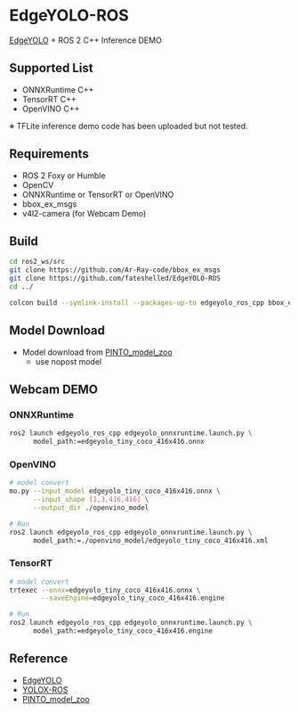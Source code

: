 # EdgeYOLO-ROS

[EdgeYOLO](https://github.com/LSH9832/edgeyolo) + ROS 2 C++ Inference DEMO

## Supported List
- ONNXRuntime C++
- TensorRT C++
- OpenVINO C++

※ TFLite inference demo code has been uploaded but not tested.

## Requirements
- ROS 2 Foxy or Humble
- OpenCV
- ONNXRuntime or TensorRT or OpenVINO
- bbox_ex_msgs
- v4l2-camera (for Webcam Demo)

## Build
```bash
cd ros2_ws/src
git clone https://github.com/Ar-Ray-code/bbox_ex_msgs
git clone https://github.com/fateshelled/EdgeYOLO-ROS
cd ../

colcon build --symlink-install --packages-up-to edgeyolo_ros_cpp bbox_ex_msgs
```

## Model Download
- Model download from [PINTO_model_zoo](https://github.com/PINTO0309/PINTO_model_zoo/blob/main/356_EdgeYOLO/download_nopost.sh)
  - use nopost model

## Webcam DEMO
### ONNXRuntime
```bash
ros2 launch edgeyolo_ros_cpp edgeyolo_onnxruntime.launch.py \
      model_path:=edgeyolo_tiny_coco_416x416.onnx
```

### OpenVINO
```bash
# model convert
mo.py --input_model edgeyolo_tiny_coco_416x416.onnx \
      --input_shape [1,3,416,416] \
      --output_dir ./openvino_model

# Run
ros2 launch edgeyolo_ros_cpp edgeyolo_onnxruntime.launch.py \
      model_path:=./openvino_model/edgeyolo_tiny_coco_416x416.xml
```

### TensorRT
```bash
# model convert
trtexec --onnx=edgeyolo_tiny_coco_416x416.onnx \
        --saveEngine=edgeyolo_tiny_coco_416x416.engine

# Run
ros2 launch edgeyolo_ros_cpp edgeyolo_onnxruntime.launch.py \
      model_path:=edgeyolo_tiny_coco_416x416.engine
```

## Reference
- [EdgeYOLO](https://github.com/LSH9832/edgeyolo)
- [YOLOX-ROS](https://github.com/Ar-Ray-code/YOLOX-ROS)
- [PINTO_model_zoo](https://github.com/PINTO0309/PINTO_model_zoo)
